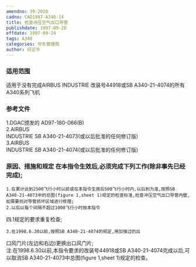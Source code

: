 ```yaml
---
amendno: 39-2020  
cadno: CAD1997-A340-14  
title: 检查冲压空气出口导管  
publishdate: 1997-09-28  
effdate: 1997-09-24  
tags: A340  
categories: 华东管理局  
author: 何正华  
---
```

  
### 适用范围  
适用于没有完成AIRBUS INDUSTRIE 改装号44918或SB A340-21-4074的所有A340系列飞机  
  
<!--more-->  
### 参考文件  
1.DGAC颁发的 AD97-180-066(B)  
2.AIRBUS  
 INDUSTRIE SB A340-21-4073(或以后批准的任何修订版)  
3.AIRBUS  
 INDUSTRIE SB A340-21-4074(或以后批准的任何修订版)  
  
### 原因、措施和规定 在本指令生效后,必须完成下列工作(除非事先已经完成);  
    1.在累计达到2500飞行小时以前或在本指令生效后500飞行小时内,以后到为准,按照SB A340-21-4073中的总图(figure 1,sheet 1)规定的检查标准,检查冲压空气出口导管内壁,如需要则对导管损坏区域进行修理;  
    2.以后以每个间隔不超过1000飞行小时按本指令  
四.1规定的要求重复检查;  
  
    3.在1998.6.30以前,按照SB A340-21-4074的规定,用加强过的出  
  
口风门片(左边和右边)更换出口风门片;  
注:在1998.6.30以前,本指令要求的改装号44918或SB A340-21-4074完成以后,可以取消SB A340-21-4073中总图(figure 1,sheet 1)规定的检查。  
